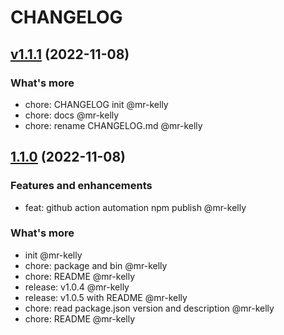 
# CHANGELOG


## [v1.1.1](https://github.com/vikadata/vikadata/releases/tag/v1.1.1) (2022-11-08)


### What's more

* chore: CHANGELOG init @mr-kelly 
* chore: docs @mr-kelly 
* chore: rename CHANGELOG.md @mr-kelly 

## [1.1.0](https://github.com/apitable/github-changelog-builder/releases/tag/v1.1.0) (2022-11-08)


### Features and enhancements

* feat: github action automation npm publish @mr-kelly 

### What's more

* init @mr-kelly 
* chore: package and bin @mr-kelly 
* chore: README @mr-kelly 
* release: v1.0.4 @mr-kelly 
* release: v1.0.5 with README @mr-kelly 
* chore: read package.json version and description @mr-kelly 
* chore: README @mr-kelly 
